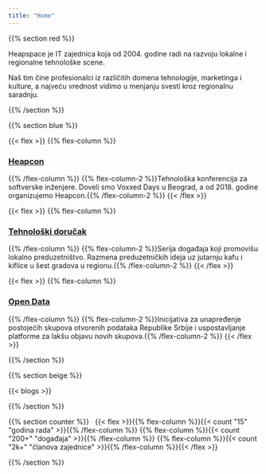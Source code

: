 ```yaml
---
title: "Home"
---
```


{{% section red %}}

Heapspace je IT zajednica koja od 2004. godine radi na razvoju lokalne i regionalne tehnološke scene.

Naš tim čine profesionalci iz različitih domena tehnologije, marketinga i kulture, a najveću vrednost vidimo u menjanju svesti kroz regionalnu saradnju.

{{% /section %}}

<!------------------------------------------------------------------------------------------------>

{{% section blue %}}

{{< flex >}}
{{% flex-column %}}
### [Heapcon](https://heapcon.io)
{{% /flex-column %}}
{{% flex-column-2 %}}Tehnološka konferencija za softverske inženjere. Doveli smo Voxxed Days u Beograd, a od 2018. godine organizujemo Heapcon.{{% /flex-column-2 %}}
{{< /flex >}}

{{< flex >}}
{{% flex-column %}}
### [Tehnološki doručak](https://tehnoloskidorucak.io)
{{% /flex-column %}}
{{% flex-column-2 %}}Serija događaja koji promovišu lokalno preduzetništvo. Razmena preduzetničkih ideja uz jutarnju kafu i kiflice u šest gradova u regionu.{{% /flex-column-2 %}}
{{< /flex >}}

{{< flex >}}
{{% flex-column %}}
### [Open Data](https://opendata.rs)
{{% /flex-column %}}
{{% flex-column-2 %}}Inicijativa za unapređenje postojećih skupova otvorenih podataka Republike Srbije i uspostavljanje platforme za lakšu objavu novih skupova.{{% /flex-column-2 %}}
{{< /flex >}}

{{% /section %}}

<!------------------------------------------------------------------------------------------------>

{{% section beige %}}

{{< blogs >}}

{{% /section %}}

<!------------------------------------------------------------------------------------------------>

{{% section counter %}}
&nbsp;
{{< flex >}}{{% flex-column %}}{{< count "15" "godina rada" >}}{{% /flex-column %}}
{{% flex-column %}}{{< count "200+" "događaja" >}}{{% /flex-column %}}
{{% flex-column %}}{{< count "2k+" "članova zajednice" >}}{{% /flex-column %}}{{< /flex >}}

{{% /section %}}